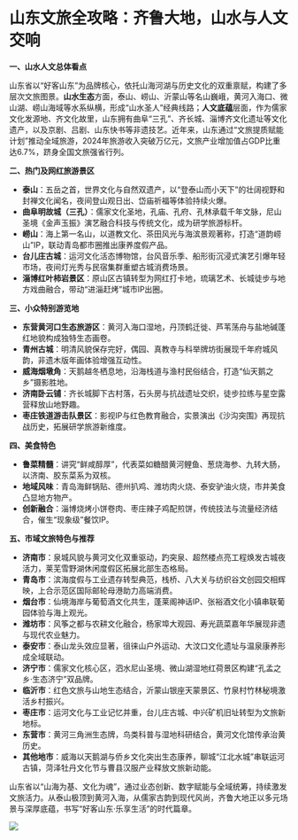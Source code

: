 # 山东文旅全攻略：齐鲁大地，山水与人文交响  

**一、山水人文总体看点**  

山东省以“好客山东”为品牌核心，依托山海河湖与历史文化的双重禀赋，构建了多层次文旅图景。**山水生态**方面，泰山、崂山、沂蒙山等名山巍峨，黄河入海口、微山湖、崂山海域等水系纵横，形成“山水圣人”经典线路；**人文底蕴**层面，作为儒家文化发源地、齐文化故里，山东拥有曲阜“三孔”、齐长城、淄博齐文化遗址等文化遗产，以及京剧、吕剧、山东快书等非遗技艺。近年来，山东通过“文旅提质赋能计划”推动全域旅游，2024年旅游收入突破万亿元，文旅产业增加值占GDP比重达6.7%，跻身全国文旅强省行列。  

**二、热门及网红旅游景区**  

* **泰山**：五岳之首，世界文化与自然双遗产，以“登泰山而小天下”的壮阔视野和封禅文化闻名，夜间登山观日出、岱庙祈福等体验持续火爆。  
* **曲阜明故城（三孔）**：儒家文化圣地，孔庙、孔府、孔林承载千年文脉，尼山圣境《金声玉振》演艺融合科技与传统文化，成为研学旅游标杆。  
* **崂山**：海上第一名山，以道教文化、茶田风光与海滨景观著称，打造“道韵崂山”IP，联动青岛都市圈推出康养度假产品。  
* **台儿庄古城**：运河文化活态博物馆，台风音乐季、船形街沉浸式演艺引爆年轻市场，夜间灯光秀与民宿集群重塑古城消费场景。  
* **淄博红叶柿岩景区**：原山区古镇转型为网红打卡地，琉璃艺术、长城徒步与地方戏曲融合，带动“进淄赶烤”城市IP出圈。  

**三、小众特别游览地**  

* **东营黄河口生态旅游区**：黄河入海口湿地，丹顶鹤迁徙、芦苇荡舟与盐地碱蓬红地貌构成独特生态画卷。  
* **青州古城**：明清风貌保存完好，偶园、真教寺与科举牌坊街展现千年府城风韵，非遗木版年画体验增强互动性。  
* **威海烟墩角**：天鹅越冬栖息地，沿海栈道与渔村民俗结合，打造“仙天鹅之乡”摄影胜地。  
* **济南卧云铺**：齐长城脚下古村落，石头房与抗战遗址交织，徒步拉练与星空露营释放山地野趣。  
* **枣庄铁道游击队景区**：影视IP与红色教育融合，实景演出《沙沟突围》再现抗战历史，拓展研学旅游新维度。  

**四、美食特色**  

* **鲁菜精髓**：讲究“鲜咸醇厚”，代表菜如糖醋黄河鲤鱼、葱烧海参、九转大肠，以济南、胶东菜系为双核。  
* **地域风味**：青岛海鲜锅贴、德州扒鸡、潍坊肉火烧、泰安驴油火烧，市井美食凸显地方物产。  
* **创新融合**：淄博烧烤小饼卷肉、枣庄辣子鸡配煎饼，传统技法与流量经济结合，催生“现象级”餐饮IP。  

**五、市域文旅特色与推荐**  

* **济南市**：泉城风貌与黄河文化双重驱动，趵突泉、超然楼点亮工程焕发古城夜活力，莱芜雪野湖休闲度假区拓展北部生态格局。  
* **青岛市**：滨海度假与工业遗存转型典范，栈桥、八大关与纺织谷文创园交相辉映，上合示范区国际邮轮母港助力高端消费。  
* **烟台市**：仙境海岸与葡萄酒文化共生，蓬莱阁神话IP、张裕酒文化小镇串联葡园体验与海上观光。  
* **潍坊市**：风筝之都与农耕文化融合，杨家埠大观园、寿光蔬菜嘉年华展现非遗与现代农业魅力。  
* **泰安市**：泰山龙头效应显著，徂徕山户外运动、大汶口文化遗址与温泉康养形成全域联动。  
* **济宁市**：儒家文化核心区，泗水尼山圣境、微山湖湿地红荷景区构建“孔孟之乡·生态济宁”双品牌。  
* **临沂市**：红色文旅与山地生态结合，沂蒙山银座天蒙景区、竹泉村竹林秘境激活乡村振兴。  
* **枣庄市**：运河文化与工业记忆并重，台儿庄古城、中兴矿机旧址转型为文旅新地标。  
* **东营市**：黄河三角洲生态牌，鸟类科普与湿地科研结合，黄河文化馆传承治黄历史。  
* **其他地市**：威海以天鹅湖与侨乡文化突出生态康养，聊城“江北水城”串联运河古镇，菏泽牡丹文化节与曹县汉服产业释放文旅新动能。  

山东省以“山海为基、文化为魂”，通过业态创新、数字赋能与全域统筹，持续激发文旅活力。从泰山极顶到黄河入海，从儒家古韵到现代风尚，齐鲁大地正以多元场景与深厚底蕴，书写“好客山东·乐享生活”的时代篇章。  

![](http://www.onegreen.net/maps/Upload_maps/201610/2016100207223705.jpg)  
